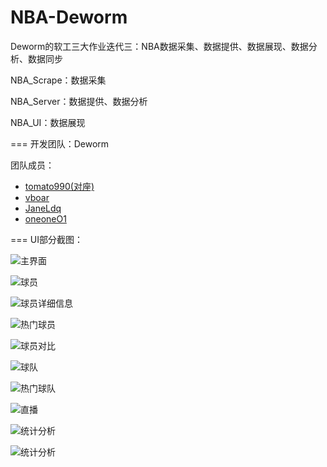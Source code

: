 # NBA-Deworm
Deworm的软工三大作业迭代三：NBA数据采集、数据提供、数据展现、数据分析、数据同步

NBA_Scrape：数据采集

NBA_Server：数据提供、数据分析

NBA_UI：数据展现


===
开发团队：Deworm

团队成员：

- [tomato990(对座)](https://github.com/tomato990)
- [vboar](https://github.com/vboar)
- [JaneLdq](https://github.com/JaneLdq)
- [oneoneO1](https://github.com/oneoneO1)


===
UI部分截图：

![主界面](introduction/index.jpg)

![球员](introduction/player.jpg)

![球员详细信息](introduction/player_detail.jpg)

![热门球员](introduction/hot_player.jpg)

![球员对比](introduction/player_compare.jpg)

![球队](introduction/team.jpg)

![热门球队](introduction/hot_team.jpg)

![直播](introduction/live.jpg)

![统计分析](introduction/analysis.jpg)

![统计分析](introduction/analysis-2.jpg)